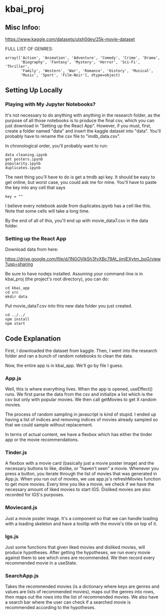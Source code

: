 # kbai_proj

## Misc Infoo:

https://www.kaggle.com/datasets/utsh0dey/25k-movie-dataset

FULL LIST OF GENRES:
```
array(['Action', 'Animation', 'Adventure', 'Comedy', 'Crime', 'Drama',
       'Biography', 'Fantasy', 'Mystery', 'Horror', 'Sci-Fi', 'Thriller',
       'Family', 'Western', 'War', 'Romance', 'History', 'Musical',
       'Music', 'Sport', 'Film-Noir'], dtype=object)
```

## Setting Up Locally

### Playing with My Jupyter Notebooks?

It's not necessary to do anything with anything in the research folder, as the purpose of all those notebooks is to produce the final csv, which you can just download in "Setting up the React App". However, if you must, first, create a folder named "data" and insert the kaggle dataset into "data". You'll probably have to rename the csv file to "imdb_data.csv".

In chronological order, you'll probably want to run:
```
data cleaning.ipynb
get posters.ipynb
popularity.ipynb
duplicates.ipynb
```

The next thing you'll have to do is get a tmdb api key. It should be easy to get online, but worst case, you could ask me for mine. You'll have to paste the key into any cell that says 

```
key = ""
```

I believe every notebook aside from duplicates.ipynb has a cell like this. Note that some cells will take a long time.

By the end of all of this, you'll end up with movie_data7.csv in the data folder.

### Setting up the React App
Download data from here:

https://drive.google.com/file/d/1NGOVlkSh3fvXBc79At_jjmlEXytm_boG/view?usp=sharing

Be sure to have nodejs installed. Assuming your command-line is in kbai_proj (the project's root directory), you can do:

```
cd kbai_app
cd src
mkdir data
```

Put movie_data7.csv into this new data folder you just created.

```
cd ../../
npm install
npm start
```

## Code Explanation

First, I downloaded the dataset from kaggle. Then, I went into the research folder and ran a bunch of random notebooks to clean the data.

Now, the entire app is in kbai_app. We'll go by file I guess.

### App.js
Well, this is where everything lives. When the app is opened, useEffect() runs. We first parse the data from the csv and initialize a list which is the csv but only with popular movies. We then call getMovies to get X random movies. 

The process of random sampling in javascript is kind of stupid. I ended up having a list of indices and removing indices of movies already sampled so that we could sample without replacement.

In terms of actual content, we have a flexbox which has either the tinder app or the movie recommendations. 

### Tinder.js
A flexbox with a movie card (basically just a movie poster image) and the necessary buttons to like, dislike, or "haven't seen" a movie. Whenever you press a button, you iterate through the list of movies that was generated in App.js. When you run out of movies, we use app.js's refreshMovies function to get more movies. Every time you like a movie, we check if we have the necessary amount of liked movies to start IGS. Disliked movies are also recorded for IGS's purposes.

### Moviecard.js
Just a movie poster image. It's a component so that we can handle loading with a loading skeleton and have a tooltip with the movie's title on top of it.

### Igs.js
Just some functions that given liked movies and disliked movies, will produce hypotheses. After getting the hypotheses, we run every movie against them to see which ones are recommended. We then record every recommended movie in a useState.

### SearchApp.js
Takes the recommended movies (is a dictionary where keys are genres and values are lists of recommended movies), maps out the genres into rows, then maps out the rows into the list of recommended movies. We also have a search bar where the user can check if a searched movie is recommended according to the hypotheses. 
